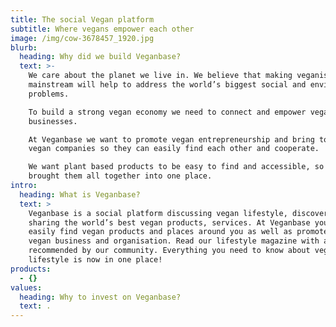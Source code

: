 ```yaml
---
title: The social Vegan platform
subtitle: Where vegans empower each other
image: /img/cow-3678457_1920.jpg
blurb:
  heading: Why did we build Veganbase?
  text: >-
    We care about the planet we live in. We believe that making veganism
    mainstream will help to address the world’s biggest social and environmental
    problems.

    To build a strong vegan economy we need to connect and empower vegan
    businesses.

    At Veganbase we want to promote vegan entrepreneurship and bring together
    vegan companies so they can easily find each other and cooperate.

    We want plant based products to be easy to find and accessible, so we
    brought them all together into one place. 
intro:
  heading: What is Veganbase?
  text: >
    Veganbase is a social platform discussing vegan lifestyle, discovering and
    sharing the world’s best vegan products, services. At Veganbase you can
    easily find vegan products and places around you as well as promote your
    vegan business and organisation. Read our lifestyle magazine with articles
    recommended by our community. Everything you need to know about vegan
    lifestyle is now in one place!
products:
  - {}
values:
  heading: Why to invest on Veganbase?
  text: .
---
```


